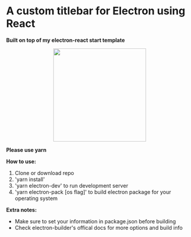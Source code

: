 # A custom titlebar for Electron using React
**Built on top of my electron-react start template**

<p align="center">
<img src="https://github.com/Ericarthurc/electron-react-custom-titlebar/blob/master/github_images/client_ui.png?raw=true" height="250">
</p>

**Please use yarn**

**How to use:**
1. Clone or download repo
2. 'yarn install'
3. 'yarn electron-dev' to run development server
4. 'yarn electron-pack [os flag]' to build electron package for your operating system

**Extra notes:**
- Make sure to set your information in package.json before building
- Check electron-builder's offical docs for more options and build info
